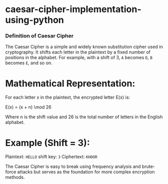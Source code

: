 # caesar-cipher-implementation-using-python

### Definition of Caesar Cipher

The Caesar Cipher is a simple and widely known substitution cipher used in cryptography. It shifts each letter in the plaintext by a fixed number of positions in the alphabet. For example, with a shift of 3, `A` becomes `D`, `B` becomes `E`, and so on.  
# Mathematical Representation: 
For each letter x in the plaintext, the encrypted letter E(x) is:  

E(x) = (x + n) \mod 26

Where n is the shift value and 26 is the total number of letters in the English alphabet.  

# Example (Shift = 3): 
 Plaintext: `HELLO`
 shift key: `3` 
 Ciphertext: `KHOOR`  

The Caesar Cipher is easy to break using frequency analysis and brute-force attacks but serves as the foundation for more complex encryption methods.  
